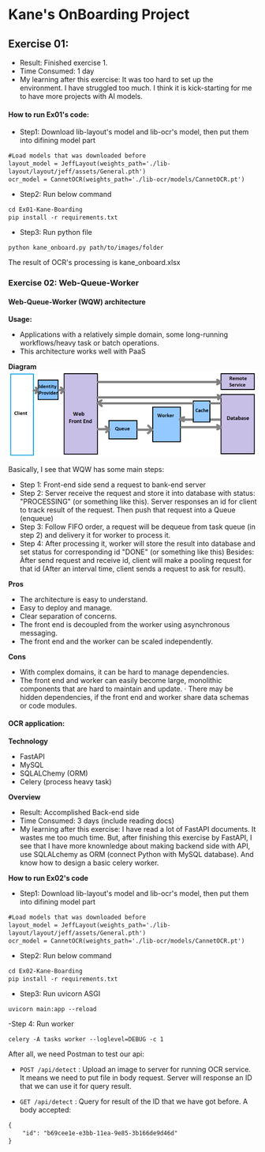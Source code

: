 # Kane's OnBoarding Project
## Exercise 01:
- Result: Finished exercise 1.
- Time Consumed: 1 day
- My learning after this exercise: It was too hard to set up the environment. I have struggled too much. I think it is kick-starting for me to have more projects with AI models.  

#### How to run Ex01's code: 
- Step1: Download lib-layout's model and lib-ocr's model, then put them into difining model part
```
#Load models that was downloaded before
layout_model = JeffLayout(weights_path='./lib-layout/layout/jeff/assets/General.pth')
ocr_model = CannetOCR(weights_path='./lib-ocr/models/CannetOCR.pt') 
``` 
- Step2: Run below command  
```
cd Ex01-Kane-Boarding
pip install -r requirements.txt
```
- Step3: Run python file
```
python kane_onboard.py path/to/images/folder
```
The result of OCR's processing is kane_onboard.xlsx

### Exercise 02: Web-Queue-Worker
#### Web-Queue-Worker (WQW) architecture 
**Usage:**
- Applications with a relatively simple domain, some long-running workflows/heavy task or batch operations.
- This architecture works well with PaaS

**Diagram**
![Web-Queue-Worker architecture](./assets/wqw.png)

Basically, I see that WQW has some main steps:
- Step 1: Front-end side send a request to bank-end server
- Step 2: Server receive the request and store it into database with status: "PROCESSING" (or something like this). Server responses an id for client to track result of the request. Then push that request into a Queue (enqueue)
- Step 3: Follow FIFO order, a request will be dequeue from task queue (in step 2) and delivery it for worker to process it.
- Step 4: After processing it, worker will store the result into database and set status for corresponding id "DONE" (or something like this)
Besides:
Àfter send request and receive id, client will make a pooling request for that id (After an interval time, client sends a request to ask for result). 

**Pros**
- The architecture is easy to understand.
- Easy to deploy and manage.
- Clear separation of concerns.
- The front end is decoupled from the worker using asynchronous messaging.
- The front end and the worker can be scaled independently.

**Cons**
- With complex domains, it can be hard to manage dependencies.
- The front end and worker can easily become large, monolithic components that are hard to maintain and update.
· There may be hidden dependencies, if the front end and worker share data schemas or code modules.

#### OCR application:
**Technology**
- FastAPI
- MySQL
- SQLALChemy (ORM)
- Celery (process heavy task)

**Overview**
- Result: Accomplished Back-end side
- Time Consumed: 3 days (include reading docs)
- My learning after this exercise: I have read a lot of FastAPI documents. It wastes me too much time. But, after finishing this exercise by FastAPI, I see that I have more knownledge about making backend side with API, use SQLALchemy as ORM (connect Python with MySQL database). And know how to design a basic celery worker.

**How to run Ex02's code**

- Step1: Download lib-layout's model and lib-ocr's model, then put them into difining model part
```
#Load models that was downloaded before
layout_model = JeffLayout(weights_path='./lib-layout/layout/jeff/assets/General.pth')
ocr_model = CannetOCR(weights_path='./lib-ocr/models/CannetOCR.pt') 
``` 
- Step2: Run below command  
```
cd Ex02-Kane-Boarding
pip install -r requirements.txt
```
- Step3: Run uvicorn ASGI
```
uvicorn main:app --reload
```
-Step 4: Run worker
```
celery -A tasks worker --loglevel=DEBUG -c 1
```
After all, we need Postman to test our api:

- `POST /api/detect` : Upload an image to server for running OCR service. It means we need to put file in body request. Server will response an ID that we can use it for query result.

- `GET /api/detect` : Query for result of the ID that we have got before.
A body accepted:
```
{
    "id": "b69cee1e-e3bb-11ea-9e85-3b166de9d46d"
}
```